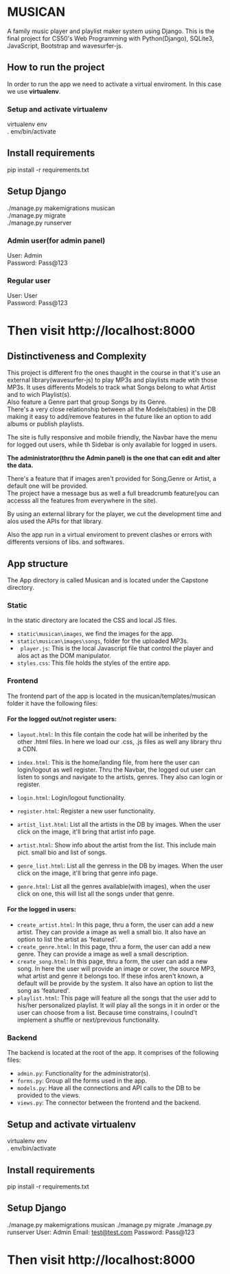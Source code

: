 # MUSICAN


A family music player and playlist maker system using Django.
This is the final project for CS50's Web Programming with Python(Django), SQLite3, JavaScript, Bootstrap and wavesurfer-js.</br>
## How to run the project
In order to run the app we need to activate a virtual enviroment. In this case we use <b>virtualenv</b>.
### Setup and activate virtualenv

virtualenv env <br/>
. env/bin/activate

## Install requirements

pip install -r requirements.txt

## Setup Django

./manage.py makemigrations musican</br>
./manage.py migrate</br>
./manage.py runserver</br>
### Admin user(for admin panel)
User: Admin</br> 
Password: Pass@123
### Regular user
User: User<br>
Password: Pass@123

# Then visit http://localhost:8000


## Distinctiveness and Complexity
This project is different fro the ones thaught in the course in that it's use an external library(wavesurfer-js) to play MP3s and playlists made wtih those MP3s.
It uses differents Models to track what Songs belong to what Artist and to wich Playlist(s).</br>
Also feature a Genre part that group Songs by its Genre.</br>
There's a very close relationship between all the Models(tables) in the DB making it easy to add/remove features in the future like an option to add albums or publish playlists.

The site is fully responsive and mobile friendly, the Navbar have the menu for logged out users, while th Sidebar is only available for logged in users.

<b>The administrator(thru the Admin panel) is the one that can edit and alter the data.</b> 

There's a feature that if images aren't provided for Song,Genre or Artist, a default one will be provided.</br>
The project have a message bus as well a full breadcrumb feature(you can accesss all the features from everywhere in the site).

By using an external library for the player, we cut the development time and alos used the APIs for that library.

Also the app run in a virtual enviroment to prevent clashes or errors with differents versions of libs. and softwares.

## App structure
The  App directory is called Musican and is located under the Capstone  directory.
### Static
In the static directory are located the CSS and local JS files.</br>
- `static\musican\images`, we find the images for the app.</br>
- `static\musican\images\songs`, folder for the uploaded MP3s.</br>
- ` player.js`: This is the local Javascript file that control the player and alos act as the DOM manipulator.</br>
- `styles.css`: This file holds the styles of the entire app.

### Frontend
The frontend part of the app is located in the musican/templates/musican folder it have the following files:
#### For the logged out/not register users:
- `layout.html`: In this file contain the code hat will be inherited by the other .html files.
      In here we load our .css, .js files as well any library thru a CDN.
    
- `index.html`:
     This is the home/landing file, from here the user can login/logout as well register.
     Thru the Navbar, the logged out user can listen to songs and navigate to the artists, genres. They also can login or register.
- `login.html`: Login/logout functionality.
- `register.html`: Register a new user functionality.
- `artist_list.html`: List all the artists in the DB by images. When the user click on the image, it'll bring that artist info page.
- `artist.html`: Show info about the artist from the list. This include main pict. small bio and list of songs.
- `genre_list.html`:  List all the genress in the DB by images. When the user click on the image, it'll bring that genre info page.
- `genre.html`: List all the genres available(with images), when the user click on one, this will list all the songs under that genre.

#### For the logged in users:
- `create_artist.html`: In this page, thru a form, the user can add a new artist. They can provide a image as well a small bio. It also have an option to list the artist as 'featured'.
- `create_genre.html`: In this page, thru a form, the user can add a new genre. They can provide a image as well a small description.
- `create_song.html`: In this page, thru a form, the user can add a new song. In here the user will provide an image or cover, the source MP3, what artist and genre it belongs too. If these infos aren't known, a default will be provide by the system. It also have an option to list the song as 'featured'.
- `playlist.html`: This page will feature all the songs that the user add to his/her personalized playlist. It will play all the songs in it in order or the user can choose from a list. Because time constrains, I coulnd't implement a shuffle or next/previous functionality.

### Backend
The backend is located at the root of the app. It comprises of the following files:
- `admin.py`: Functionality for the administrator(s).
- `forms.py`: Group all the forms used in the app.
- `models.py`: Have all the connections and API calls to the DB to be provided to the views.
- `views.py`: The connector between the frontend and the backend.


## Setup and activate virtualenv

virtualenv env <br/>
. env/bin/activate

## Install requirements

pip install -r requirements.txt

## Setup Django

./manage.py makemigrations musican
./manage.py migrate
./manage.py runserver
User: Admin
Email: test@test.com
Password: Pass@123

# Then visit http://localhost:8000
